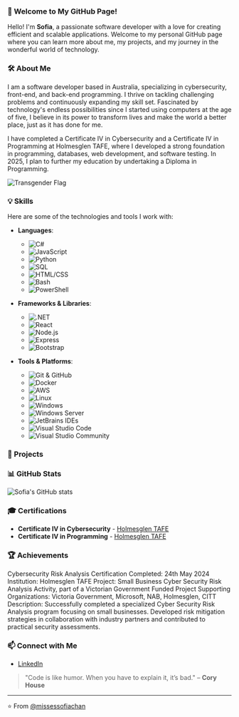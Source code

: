 ### 👋 Welcome to My GitHub Page!

Hello! I'm **Sofia**, a passionate software developer with a love for creating efficient and scalable applications.
Welcome to my personal GitHub page where you can learn more about me, my projects, and my journey in the wonderful world
of technology.

### 🛠️ About Me

I am a software developer based in Australia, specializing in cybersecurity, front-end, and back-end programming. I thrive on tackling challenging problems and continuously expanding my skill set. Fascinated by technology's endless possibilities since I started using computers at the age of five, I believe in its power to transform lives and make the world a better place, just as it has done for me.

I have completed a Certificate IV in Cybersecurity and a Certificate IV in Programming at Holmesglen TAFE, where I developed a strong foundation in programming, databases, web development, and software testing. In 2025, I plan to further my education by undertaking a Diploma in Programming.

![Transgender Flag](https://emojipedia-us.s3.amazonaws.com/source/skype/289/transgender-flag_1f3f3-fe0f-200d-26a7-fe0f.png)

### 💡 Skills

Here are some of the technologies and tools I work with:

- **Languages**:
    - ![C#](https://img.shields.io/badge/-C%23-blue?style=for-the-badge&logo=c-sharp)
    - ![JavaScript](https://img.shields.io/badge/-JavaScript-lightblue?style=for-the-badge&logo=javascript)
    - ![Python](https://img.shields.io/badge/-Python-yellow?style=for-the-badge&logo=python)
    - ![SQL](https://img.shields.io/badge/-SQL-orange?style=for-the-badge&logo=sql)
    - ![HTML/CSS](https://img.shields.io/badge/-HTML%2FCSS-red?style=for-the-badge&logo=html5)
    - ![Bash](https://img.shields.io/badge/-Bash-green?style=for-the-badge&logo=gnu-bash)
    - ![PowerShell](https://img.shields.io/badge/-PowerShell-blue?style=for-the-badge&logo=powershell)

- **Frameworks & Libraries**:
    - ![.NET](https://img.shields.io/badge/-.NET-blue?style=for-the-badge&logo=.net)
    - ![React](https://img.shields.io/badge/-React-blue?style=for-the-badge&logo=react)
    - ![Node.js](https://img.shields.io/badge/-Node.js-green?style=for-the-badge&logo=node.js)
    - ![Express](https://img.shields.io/badge/-Express-lightblue?style=for-the-badge&logo=express)
    - ![Bootstrap](https://img.shields.io/badge/-Bootstrap-purple?style=for-the-badge&logo=bootstrap)

- **Tools & Platforms**:
    - ![Git & GitHub](https://img.shields.io/badge/-Git%20%26%20GitHub-black?style=for-the-badge&logo=git)
    - ![Docker](https://img.shields.io/badge/-Docker-blue?style=for-the-badge&logo=docker)
    - ![AWS](https://img.shields.io/badge/-AWS-orange?style=for-the-badge&logo=amazon)
    - ![Linux](https://img.shields.io/badge/-Linux-lightblue?style=for-the-badge&logo=linux)
    - ![Windows](https://img.shields.io/badge/-Windows-blue?style=for-the-badge&logo=windows)
    - ![Windows Server](https://img.shields.io/badge/-Windows%20Server-blue?style=for-the-badge&logo=windows)
    - ![JetBrains IDEs](https://img.shields.io/badge/-JetBrains%20IDEs-blue?style=for-the-badge&logo=jetbrains)
    - ![Visual Studio Code](https://img.shields.io/badge/-Visual%20Studio%20Code-blue?style=for-the-badge&logo=visual-studio-code)
    - ![Visual Studio Community](https://img.shields.io/badge/-Visual%20Studio%20Community-blue?style=for-the-badge&logo=visual-studio)

### 📂 Projects

### 📊 GitHub Stats

![Sofia's GitHub stats](https://github-readme-stats.vercel.app/api?username=missessofiachan&show_icons=true&theme=radical)

### 🎓 Certifications

- **Certificate IV in Cybersecurity** - [Holmesglen TAFE](https://www.holmesglen.edu.au/)
- **Certificate IV in Programming** - [Holmesglen TAFE](https://www.holmesglen.edu.au/)

### 🏆 Achievements

Cybersecurity Risk Analysis Certification
Completed: 24th May 2024
Institution: Holmesglen TAFE
Project: Small Business Cyber Security Risk Analysis Activity, part of a Victorian Government Funded Project
Supporting Organizations: Victoria Government, Microsoft, NAB, Holmesglen, CITT
Description: Successfully completed a specialized Cyber Security Risk Analysis program focusing on small businesses.
Developed risk mitigation strategies in collaboration with industry partners and contributed to practical security
assessments.

### 📫 Connect with Me

- [LinkedIn](https://www.linkedin.com/in/sofia-mironenko-5ba958255//)

> "Code is like humor. When you have to explain it, it’s bad." – **Cory House**


---

⭐️ From [@missessofiachan](https://github.com/missessofiachan)
